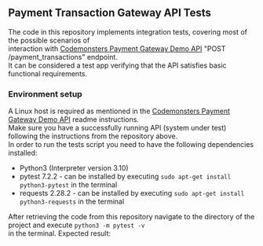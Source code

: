 ## Payment Transaction Gateway API Tests

The code in this repository implements integration tests, covering most of the possible scenarios of <br/>
interaction with [Codemonsters Payment Gateway Demo API](https://github.com/eMerchantPay/codemonsters_api_full) "POST /payment_transactions" endpoint. <br/>
It can be considered a test app verifying that the API satisfies basic functional requirements.

### Environment setup

A Linux host is required as mentioned in the [Codemonsters Payment Gateway Demo API](https://github.com/eMerchantPay/codemonsters_api_full) readme instructions. <br/>
Make sure you have a successfully running API (system under test) following the instructions from the repository above. <br/>
In order to run the tests script you need to have the following dependencies installed: <br/>
* Python3 (Interpreter version 3.10)
* pytest 7.2.2 - can be installed by executing ``` sudo apt-get install python3-pytest ``` in the terminal
* requests 2.28.2 - can be installed by executing ``` sudo apt-get install python3-requests ``` in the terminal

After retrieving the code from this repository navigate to the directory of the project and execute ``` python3 -m pytest -v ``` <br/>
in the terminal. Expected result: <br/>

